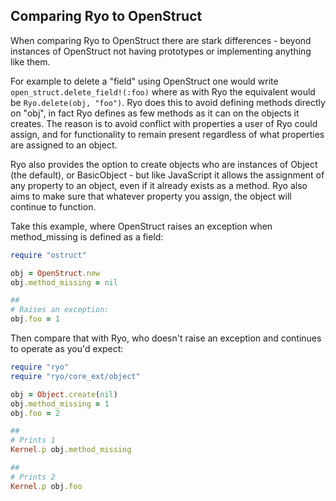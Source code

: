 ## Comparing Ryo to OpenStruct

When comparing Ryo to OpenStruct there are stark differences - 
beyond instances of OpenStruct not having prototypes or implementing
anything like them. 

For example to delete a "field" using OpenStruct one would write 
`open_struct.delete_field!(:foo)` where as with Ryo the equivalent
would be `Ryo.delete(obj, "foo")`. Ryo does this to avoid defining
methods directly on "obj", in fact Ryo defines as few methods as it 
can on the objects it creates. The reason is to avoid conflict with 
properties a user of Ryo could assign, and for functionality to 
remain present regardless of what properties are assigned to an 
object. 

Ryo also provides the option to create objects who are instances of
Object (the default), or BasicObject - but like JavaScript it allows
the assignment of any property to an object, even if it already exists 
as a method. Ryo also aims to make sure that whatever property you assign, 
the object will continue to function.

Take this example, where OpenStruct raises an exception when 
method_missing is defined as a field:

```ruby
require "ostruct"

obj = OpenStruct.new
obj.method_missing = nil

##
# Raises an exception:
obj.foo = 1
```

Then compare that with Ryo, who doesn't raise an exception and continues
to operate as you'd expect:

```ruby 
require "ryo"
require "ryo/core_ext/object"

obj = Object.create(nil)
obj.method_missing = 1
obj.foo = 2

##
# Prints 1
Kernel.p obj.method_missing

##
# Prints 2
Kernel.p obj.foo

```
